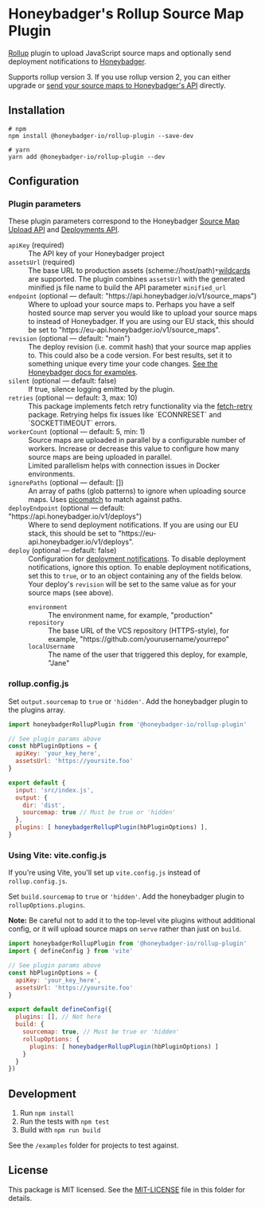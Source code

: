 # Honeybadger's Rollup Source Map Plugin

[Rollup](https://rollupjs.org/) plugin to upload JavaScript
source maps and optionally send deployment notifications to [Honeybadger](https://docs.honeybadger.io/lib/javascript/guides/using-source-maps/). 

Supports rollup version 3. If you use rollup version 2, you can either upgrade or [send your source maps to Honeybadger's API](https://docs.honeybadger.io/api/reporting-source-maps/) directly.

## Installation

```
# npm
npm install @honeybadger-io/rollup-plugin --save-dev

# yarn
yarn add @honeybadger-io/rollup-plugin --dev
```


## Configuration

### Plugin parameters

These plugin parameters correspond to the Honeybadger [Source Map Upload API](https://docs.honeybadger.io/api/reporting-source-maps/) and [Deployments API](https://docs.honeybadger.io/api/reporting-deployments/).

<dl>
  <dt><code>apiKey</code> (required)</dt>
  <dd>The API key of your Honeybadger project</dd>

  <dt><code>assetsUrl</code> (required)</dt>
  <dd>The base URL to production assets (scheme://host/path)<code>*</code><a href="https://docs.honeybadger.io/api/reporting-source-maps/#wildcards">wildcards</a> are supported. The plugin combines <code>assetsUrl</code> with the generated minified js file name to build the API parameter <code>minified_url</code></dd>

  <dt><code>endpoint</code> (optional &mdash; default: "https://api.honeybadger.io/v1/source_maps")</dt>
  <dd>Where to upload your source maps to. Perhaps you have a self hosted
  source map server you would like to upload your source maps to instead
  of Honeybadger. If you are using our EU stack, this should be set to "https://eu-api.honeybadger.io/v1/source_maps".</dd>

  <dt><code>revision</code> (optional &mdash; default: "main")</dt>
  <dd>The deploy revision (i.e. commit hash) that your source map applies to. This could also be a code version. For best results, set it to something unique every time your code changes. <a href="https://docs.honeybadger.io/lib/javascript/guides/using-source-maps.html#versioning-your-project">See the Honeybadger docs for examples</a>.</dd>

  <dt><code>silent</code> (optional &mdash; default: false)</dt>
  <dd>If true, silence logging emitted by the plugin.</dd>

  <dt><code>retries</code> (optional &mdash; default: 3, max: 10)</dt>
  <dd>This package implements fetch retry functionality via the <a href="https://github.com/vercel/fetch-retry">fetch-retry</a> package. Retrying helps fix issues like `ECONNRESET` and `SOCKETTIMEOUT` errors.
  </dd>

  <dt><code>workerCount</code> (optional &mdash; default: 5, min: 1)</dt>
  <dd>Source maps are uploaded in parallel by a configurable number of 
  workers. Increase or decrease this value to configure how many source maps
  are being uploaded in parallel.</br>
  Limited parallelism helps with connection issues in Docker environments.</dd>

  <dt><code>ignorePaths</code> (optional &mdash; default: [])</dt>
  <dd>An array of paths (glob patterns) to ignore when uploading source maps. Uses <a href="https://github.com/micromatch/picomatch">picomatch</a> to match against paths. 
  </dd>

  <dt><code>deployEndpoint</code> (optional &mdash; default: "https://api.honeybadger.io/v1/deploys")</dt>
  <dd>Where to send deployment notifications. If you are using our EU stack, this should be set to "https://eu-api.honeybadger.io/v1/deploys".</dd>

  <dt><code>deploy</code> (optional &mdash; default: false)</dt>
  <dd>
  Configuration for <a href="https://docs.honeybadger.io/api/reporting-deployments/">deployment notifications</a>. To disable deployment notifications, ignore this option. To enable deployment notifications, set this to <code>true</code>, or to an object containing any of the fields below. Your deploy's <code>revision</code> will be set to the same value as for your source maps (see above). 

  <dl>
    <dt><code>environment</code></dt>
    <dd>The environment name, for example, "production"</dd>
    <dt><code>repository</code></dt>
    <dd>The base URL of the VCS repository (HTTPS-style), for example, "https://github.com/yourusername/yourrepo"</dd>
    <dt><code>localUsername</code></dt>
    <dd>The name of the user that triggered this deploy, for example, "Jane"</dd>
  </dl>
  </dd>
</dl>

### rollup.config.js
Set `output.sourcemap` to `true` or `'hidden'`. Add the honeybadger plugin to the plugins array.
```javascript
import honeybadgerRollupPlugin from '@honeybadger-io/rollup-plugin'

// See plugin params above
const hbPluginOptions = {
  apiKey: 'your_key_here', 
  assetsUrl: 'https://yoursite.foo'
}

export default {
  input: 'src/index.js', 
  output: { 
    dir: 'dist', 
    sourcemap: true // Must be true or 'hidden'
  }, 
  plugins: [ honeybadgerRollupPlugin(hbPluginOptions) ],
}
```

### Using Vite: vite.config.js
If you're using Vite, you'll set up `vite.config.js` instead of `rollup.config.js`. 

Set `build.sourcemap` to `true` or `'hidden'`. Add the honeybadger 
plugin to `rollupOptions.plugins`. 

**Note:** Be careful not to add it to the top-level vite plugins without additional config, or it will upload source maps on `serve` rather than just on `build`. 

```javascript
import honeybadgerRollupPlugin from '@honeybadger-io/rollup-plugin'
import { defineConfig } from 'vite'

// See plugin params above
const hbPluginOptions = {
  apiKey: 'your_key_here', 
  assetsUrl: 'https://yoursite.foo'
}

export default defineConfig({
  plugins: [], // Not here
  build: {
    sourcemap: true, // Must be true or 'hidden'
    rollupOptions: {
      plugins: [ honeybadgerRollupPlugin(hbPluginOptions) ]
    }
  }
})
```

## Development

1. Run `npm install`
2. Run the tests with `npm test`
3. Build with `npm run build`

See the `/examples` folder for projects to test against. 

## License

This package is MIT licensed. See the [MIT-LICENSE](./MIT-LICENSE) file in this folder for details.
